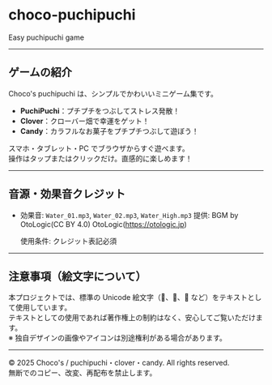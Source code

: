 # choco-puchipuchi
Easy puchipuchi game

---

## ゲームの紹介

Choco's puchipuchi は、シンプルでかわいいミニゲーム集です。  

- **PuchiPuchi**：プチプチをつぶしてストレス発散！  
- **Clover**：クローバー畑で幸運をゲット！  
- **Candy**：カラフルなお菓子をプチプチつぶして遊ぼう！  

スマホ・タブレット・PC でブラウザからすぐ遊べます。  
操作はタップまたはクリックだけ。直感的に楽しめます！

---

## 音源・効果音クレジット
- 効果音: `Water_01.mp3`, `Water_02.mp3`, `Water_High.mp3` 
  提供: BGM by OtoLogic(CC BY 4.0)
        OtoLogic(https://otologic.jp)
  
  使用条件: クレジット表記必須

---
## 注意事項（絵文字について）

本プロジェクトでは、標準の Unicode 絵文字（🍬、🍊、🍉 など）をテキストとして使用しています。  
テキストとしての使用であれば著作権上の制約はなく、安心してご覧いただけます。  
※ 独自デザインの画像やアイコンは別途権利がある場合があります。

---
© 2025 Choco's / puchipuchi・clover・candy. All rights reserved.  
無断でのコピー、改変、再配布を禁止します。


